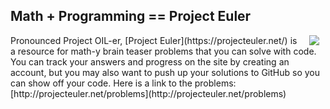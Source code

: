 ## Math + Programming == Project Euler
<img src="https://s3.amazonaws.com/after-school-assets/stretch.jpeg" align="right" hspace=10>
Pronounced Project OIL-er, [Project Euler](https://projecteuler.net/) is a resource for math-y brain teaser problems that you can solve with code. You can track your answers and progress on the site by creating an account, but you may also want to push up your solutions to GitHub so you can show off your code. Here is a link to the problems: [http://projecteuler.net/problems](http://projecteuler.net/problems)
